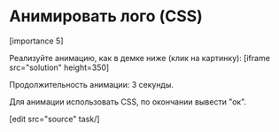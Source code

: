 # Анимировать лого (CSS)

[importance 5]

Реализуйте анимацию, как в демке ниже (клик на картинку):
[iframe src="solution" height=350]

Продолжительность анимации: 3 секунды. 

Для анимации использовать CSS, по окончании вывести "ок".

 [edit src="source" task/]
